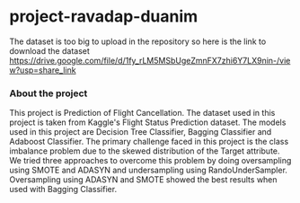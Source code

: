 # project-ravadap-duanim
The dataset is too big to upload in the repository so here is the link to download the dataset
https://drive.google.com/file/d/1fy_rLM5MSbUgeZmnFX7zhi6Y7LX9nin-/view?usp=share_link


### About the project
This project is Prediction of Flight Cancellation. The dataset used in this project is taken from Kaggle's Flight Status Prediction dataset.
The models used in this project are Decision Tree Classifier, Bagging Classifier and Adaboost Classifier.
The primary challenge faced in this project is the class imbalance problem due to the skewed distribution of the Target attribute.
We tried three approaches to overcome this problem by doing oversampling using SMOTE and ADASYN and undersampling using RandoUnderSampler.
Oversampling using ADASYN and SMOTE showed the best results when used with Bagging Classifier.
